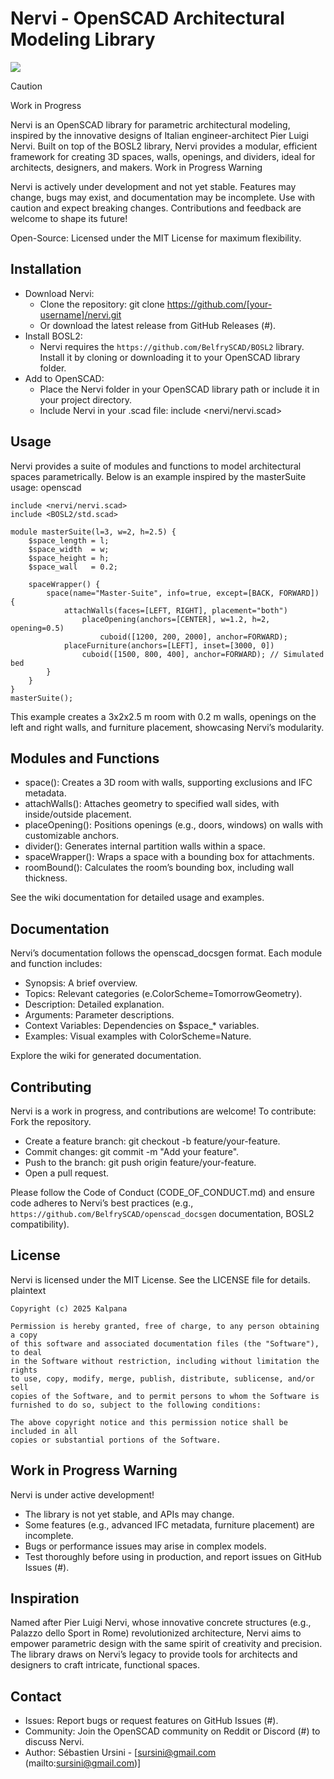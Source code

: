 # Nervi - OpenSCAD Architectural Modeling Library

![](https://raw.githubusercontent.com/wiki/Dante-U/Nervi/images/logo/nervi-logo-1024-416.jpg)


> [!CAUTION]
> Work in Progress

Nervi is an OpenSCAD library for parametric architectural modeling, inspired by the innovative designs of Italian engineer-architect Pier Luigi Nervi. Built on top of the BOSL2 library, Nervi provides a modular, efficient framework for creating 3D spaces, walls, openings, and dividers, ideal for architects, designers, and makers.
 Work in Progress Warning 

Nervi is actively under development and not yet stable. Features may change, bugs may exist, and documentation may be incomplete. Use with caution and expect breaking changes. Contributions and feedback are welcome to shape its future!




Open-Source: Licensed under the MIT License for maximum flexibility.

## Installation

- Download Nervi:
	- Clone the repository: git clone https://github.com/[your-username]/nervi.git
	- Or download the latest release from GitHub Releases (#).
- Install BOSL2:
	- Nervi requires the `https://github.com/BelfrySCAD/BOSL2` library. Install it by cloning or downloading it to your OpenSCAD library folder.
- Add to OpenSCAD:
	- Place the Nervi folder in your OpenSCAD library path or include it in your project directory.
	- Include Nervi in your .scad file: include <nervi/nervi.scad>

## Usage

Nervi provides a suite of modules and functions to model architectural spaces parametrically. Below is an example inspired by the masterSuite usage:
openscad

```openscad
include <nervi/nervi.scad>
include <BOSL2/std.scad>

module masterSuite(l=3, w=2, h=2.5) {
    $space_length = l;
    $space_width  = w;
    $space_height = h;
    $space_wall   = 0.2;
    
    spaceWrapper() {
        space(name="Master-Suite", info=true, except=[BACK, FORWARD]) {
            attachWalls(faces=[LEFT, RIGHT], placement="both")
                placeOpening(anchors=[CENTER], w=1.2, h=2, opening=0.5)
                    cuboid([1200, 200, 2000], anchor=FORWARD);
            placeFurniture(anchors=[LEFT], inset=[3000, 0])
                cuboid([1500, 800, 400], anchor=FORWARD); // Simulated bed
        }
    }
}
masterSuite();
```

This example creates a 3x2x2.5 m room with 0.2 m walls, openings on the left and right walls, and furniture placement, showcasing Nervi’s modularity.

## Modules and Functions

- space(): Creates a 3D room with walls, supporting exclusions and IFC metadata.
- attachWalls(): Attaches geometry to specified wall sides, with inside/outside placement.
- placeOpening(): Positions openings (e.g., doors, windows) on walls with customizable anchors.
- divider(): Generates internal partition walls within a space.
- spaceWrapper(): Wraps a space with a bounding box for attachments.
- roomBound(): Calculates the room’s bounding box, including wall thickness.

See the wiki documentation for detailed usage and examples.

## Documentation
Nervi’s documentation follows the openscad_docsgen format. Each module and function includes:

- Synopsis: A brief overview.
- Topics: Relevant categories (e.ColorScheme=TomorrowGeometry).
- Description: Detailed explanation.
- Arguments: Parameter descriptions.
- Context Variables: Dependencies on $space_* variables.
- Examples: Visual examples with ColorScheme=Nature.

Explore the wiki for generated documentation.

## Contributing
Nervi is a work in progress, and contributions are welcome! To contribute:
Fork the repository.

- Create a feature branch: git checkout -b feature/your-feature.
- Commit changes: git commit -m "Add your feature".
- Push to the branch: git push origin feature/your-feature.
- Open a pull request.

Please follow the Code of Conduct (CODE_OF_CONDUCT.md) and ensure code adheres to Nervi’s best practices (e.g., `https://github.com/BelfrySCAD/openscad_docsgen` documentation, BOSL2 compatibility).

## License
Nervi is licensed under the MIT License. See the LICENSE file for details.
plaintext

```
Copyright (c) 2025 Kalpana

Permission is hereby granted, free of charge, to any person obtaining a copy
of this software and associated documentation files (the "Software"), to deal
in the Software without restriction, including without limitation the rights
to use, copy, modify, merge, publish, distribute, sublicense, and/or sell
copies of the Software, and to permit persons to whom the Software is
furnished to do so, subject to the following conditions:

The above copyright notice and this permission notice shall be included in all
copies or substantial portions of the Software.
```


## Work in Progress Warning
Nervi is under active development!  

- The library is not yet stable, and APIs may change.
- Some features (e.g., advanced IFC metadata, furniture placement) are incomplete.
- Bugs or performance issues may arise in complex models.
- Test thoroughly before using in production, and report issues on GitHub Issues (#).

## Inspiration

Named after Pier Luigi Nervi, whose innovative concrete structures (e.g., Palazzo dello Sport in Rome) revolutionized architecture, Nervi aims to empower parametric design with the same spirit of creativity and precision. The library draws on Nervi’s legacy to provide tools for architects and designers to craft intricate, functional spaces.

## Contact

- Issues: Report bugs or request features on GitHub Issues (#).
- Community: Join the OpenSCAD community on Reddit or Discord (#) to discuss Nervi.
- Author: Sébastien Ursini - [sursini@gmail.com (mailto:sursini@gmail.com)]



